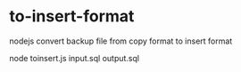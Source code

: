 # to-insert-format
nodejs convert backup file from copy format to insert format


node toinsert.js input.sql output.sql
